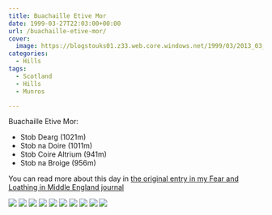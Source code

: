 ```yaml
---
title: Buachaille Etive Mor
date: 1999-03-27T22:03:00+00:00
url: /buachaille-etive-mor/
cover: 
  image: https://blogstouks01.z33.web.core.windows.net/1999/03/2013_03_04_22_25_05.jpg
categories:
  - Hills
tags:
  - Scotland
  - Hills
  - Munros

---
```

Buachaille Etive Mor:

- Stob Dearg (1021m)
- Stob na Doire (1011m)
- Stob Coire Altrium (941m)
- Stob na Broige (956m)

You can read more about this day in [the original entry in my Fear and Loathing in Middle England journal](https://falime.iannelson.uk/docs/journal/1999-03/19990327/)

![](https://blogstouks01.z33.web.core.windows.net/2023/08/2013_03_04_22_24_58.jpg)
![](https://blogstouks01.z33.web.core.windows.net/2023/08/2013_03_04_22_25_00.jpg)
![](https://blogstouks01.z33.web.core.windows.net/2023/08/2013_03_04_22_25_02.jpg)
![](https://blogstouks01.z33.web.core.windows.net/2023/08/2013_03_04_22_25_03.jpg)
![](https://blogstouks01.z33.web.core.windows.net/2023/08/2013_03_04_22_24_43.jpg)
![](https://blogstouks01.z33.web.core.windows.net/2023/08/2013_03_04_22_24_46.jpg)
![](https://blogstouks01.z33.web.core.windows.net/2023/08/2013_03_04_22_24_50.jpg)
![](https://blogstouks01.z33.web.core.windows.net/2023/08/2013_03_04_22_24_52.jpg)
![](https://blogstouks01.z33.web.core.windows.net/2023/08/2013_03_04_22_24_54.jpg)
![](https://blogstouks01.z33.web.core.windows.net/2023/08/2013_03_04_22_25_10.jpg)